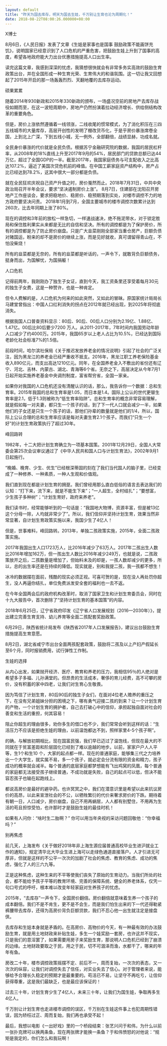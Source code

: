 ```yaml
---
layout: default
title: "昨天为国去库存，明天为国去生娃，千万别让生育也沦为周期化！"
date: 2018-08-22T08:00:26.000000+08:00
---
```


X博士

8月6日，《人民日报》发表了文章《生娃是家事也是国事 鼓励政策不能画饼充饥》，说明国家已经意识到了人口危机的严重危害，把鼓励生娃上升到了国事的高度，希望各地政府能大力出台优惠措施提高人口出生率。

读完这篇文章，我感到深深的忧虑，我猜想很快就会有非常多务实高效的鼓励生育政策出台，并在全国形成一种生育光荣、生育伟大的和谐氛围。这一切让我又回想起了2015年开启的那一场轰轰烈烈、天翻地覆的去库存运动。

硕果累累

随着2014年930新政和2015年330新政的颁布，一场盛况空前的房地产去库存战役如期而至，在这一波短周期中，房地产仍然扮演着拉动经济增长、供给侧结构改革的重要角色。

但是，房价上涨依然遵循着一线领涨，二线收尾的惯常模式，为了消化积压在三四五线城市的大量库存，高层开创性的发明了棚改货币化，于是乎房价暴涨席卷全国，上到北上广深，下到五线小城，无一例外，全部翻倍，战绩显赫，功成名就。

全民身价暴涨的代价就是全民负债。根据苏宁金融研究院的数据，我国的居民杠杆率，从2008年的18%直线上升至2017年9月的54%，居民部门的贷款总额已达44万亿，超过了全国GDP的一半。截至2017年，我国家庭债务与可支配收入之比高达107.2%，逼近了美国次贷危机前的峰值。在中国工薪家庭资产结构中，房产占比已经达到78.2%，这其中很大一部分都是负债。

就在全民狂欢庆祝自己资产升值之时，房价戛然而止。2018年7月31日，中共中央政治局召开半年会议，要求“坚决遏制房价上涨”。 8月7日，住建部在沈阳召开房地产工作座谈会，要求把稳地价、稳房价、稳预期落到实处，对楼市调控不力的地方政府要坚决问责。 2018年1月到7月，全国主要城市的楼市调控次数累计达到260次，比去年同期上涨了80%。

现在的调控和3年前的放松一样急切，一样速战速决，绝不拖泥带水，对于锁定胜局和保住胜利果实从来都是无比的自信和坚决。所有的调控都是为了保护房价，所有的调控都是为了防止房价崩盘。只是广大韭菜刚刚全部家当重仓房产，巨额负债对赌国运，盼来的却不是房价的继续上涨，而是见好就收，真可谓留得青山在，不怕没柴烧！

所有的韭菜都是无奈的，所有的韭菜都是听话的，一声令下，就敢背负巨额债务，挺身而出，为国解忧，为国捐躯！

人口危机


记得前两年，我刚刚办了独生子女证，直到今天，我工资条里还享受着每月30元的独生子女费，这是一种赞许，也是一种肯定。

但令人费解的是，人口危机为何来的如此突然，又如此的冒昧。原国家统计局局长马建堂曾指出：中国人口红利消失的拐点在2012年就已经出现，到2025年将彻底消失。

根据我国人口普查资料显示：80后、90后、00后人口分别为2.19亿、1.88亿、1.47亿。00后比80后要少7200 万人。从2011-2017年，7年时间内我国劳动年龄人口减少了约4000万。2015年，我国65岁以上老人占比为10.5%，已经达到国际老龄化社会标准7%的1.5倍。

前段时间，哈尔滨社保局《关于推迟发放养老金的情况说明》引起了社会的广泛关注，因为黑龙江的养老金已经严重收不抵支。2016年，黑龙江职工养老保险基金收入890亿元，而支出高达1210亿元。同年，在全国养老金入不敷出的省份还有辽宁、河北、吉林、内蒙古、湖北、青海等6个省。无奈之下，高层决定从今年7月1日起开始实施养老基金中央调剂制度，富省帮穷省，全国一家亲。

如果你对我国的人口危机还没有清醒认识的话，那么，我告诉你一个数据：总和生育率。2015年我国的总和生育率是1.05，而日本是1.4。国际上公认的世代更替生育率是2.1，低于1.3则被称为“低生育率陷阱”。总和生育率的概念非常容易理解，就是假如每一对夫妻，都只生一个孩子的话，到了下一代人口就会减少一半，如果他们的子女还是只生一个孩子的话，那他们孙辈的数量就是他们的1/4，所以，国际上公认合理的总和生育率应该是每对夫妻生育2.1个孩子。而我们“只生一个好”的计划生育政策执行了超过30年。

峰回路转

1982年，十二大把计划生育确立为一项基本国策。2001年12月29日，全国人大常委会第25次会议审议通过了《中华人民共和国人口与计划生育法》，2002年9月1日起施行。

“晚婚、晚育、少生、优生”已经根深蒂固的刻在了我们当代国人的脑子里，已经变成了一种修养、一种素质，一种人生观和价值观。

我们直到现在都是计划生育的拥趸。我们曾经用那么直白低俗的语言去表达我们的认知：“打下来，流下来，就是不能生下来”；“一人超生，全村结扎”；“要想富，少生孩子多种树”；“计划生育好，政府来养老”。

我们读书时，经常能够听到的一句话是：“我国地大物博，资源丰富，但是被13亿这个分母一除，人均就非常少了”。所以，我们信仰并坚持计划生育，效果当然非常显著，自计划生育政策实施以来，我国少生了4亿人！

但是，世事难料，峰回路转。2013年，单独二孩政策实施，2015年，全面二孩政策实施。

2017年我国出生人口1723万人，比2016年减少了63万人。2017年二孩出生人数比2016年增加162万，但一孩出生人数比2016年减少249万，也就是说，二孩政策放开之后，二孩数量是增加了，但始料未及的却是，一孩人数却减少的更多，所以，总的出生率还是在持续的降低。现实就是，别和我提二孩，我一孩都不想生！

冰冷的数据摆在面前，残酷的现实必须正视。可喜可贺的是，现在没人再处罚你超生，没人再逼你结扎，单位免费派发安全套的福利也一去不返。

在今年全国两会后的政府机构改革时，取消了国家卫生和计划生育委员会，同时在十九大报告中，首次删除了“坚持计划生育的基本国策”的内容。

2018年6月25日，辽宁省政府印发《辽宁省人口发展规划（2016—2030年）》，提出建立完善生育支持、幼儿养育等全面二孩配套奖励政策。

6月29日，陕西省统计局发布《陕西省2017年人口发展报告》，建议出台鼓励生育措施提高生育意愿。

8月2日，湖北省咸宁市出台全面两孩配套政策，鼓励将二孩及以上产妇产假延长至6个月，同时报销费用，试行弹性工作制。

生娃的选择

从内心出发，如果抛开经济、医疗、教育和养老的压力，我相信95％的人绝对是希望多子多福、儿孙满堂的。但昂贵的生活成本，奢侈的育儿经费，高不可攀的房价，没有积蓄的家中四老，让我们对生育心生敬畏。

因为笃信了计划生育，80后90后的独生子女们，在面对4位老人赡养的重压之下，在没有兄弟姐妹分担的困境之下，哪有勇气迎接二孩的到来？让一个计划生育的产物，一个计划生育的拥护者，自己去打破心中的信仰，承担起独自面对社会的善变和生活的重担，何其容易！

阻止你超生的理由很多，劝你多生的借口也不少，我们常常会听到这样的话：“生活压力不应该是拒绝生娃的理由，以前温饱都达不到，照样家里4-5个孩子啊”。

的确，与解放初期相比，现在国富民强，我们早已迈过了温饱线，但现在最大的不同就在于贫富差距和阶层固化已经到了难以逾越的地步。以前，家家户户人人平等，生1个和生10 个，大家的起点都一样。现在的普通家庭，能够集三代之力培养出一个大学生，就实属不易，多一个孩子，就必定会分流有限的资金和精力，孩子成功的概率就会减半。每个普通的底层家庭都梦想能有飞出鸡窝的凤凰，每个普通的家庭都无法接受孩子继续普通，不成功就是失败，自己的起点可以低，但决不能容忍孩子也输在起跑线上。

都说高房价是最好的避孕药。也许冥冥之中，我们在潜意识里是希望以此来抗议房价的高昂，以此来宣泄社会的不公，以牺牲繁衍的代价来奢求房价的下跌。期待着有朝一日，人口减少，房价崩盘，自己不用再蜗居，人人都有别墅住，不用再为生活的苟且担惊受怕，也许那时才是鼓励生娃的最佳时机！

如果有人问你：“啥时生二胎啊？” 你可以用当年央视的采访问题回敬他：“你幸福吗？”

别再焦虑

前几天，上海发布《关于做好2018年非上海生源应届普通高校毕业生进沪就业工作的通知》，规定清华北大毕业生进上海可以走绿色通道直接落户。人才引进无可厚非，但就是这样的不公平一次次的加剧了社会的焦虑、教育的焦虑、成功的焦虑，强化了人的三六九等。

正是这种焦虑，这种生来的不平等使我们丧失了原始的生育动力。当我们所处的社会，都不能给予孩子平等的教育环境、完善的保障系统、健全的养老体系，仅凭一句口号式的呼吁，根本难以改变年轻家庭对生养孩子的忧虑。

2015年，“去库存”一声令下，全国房价翻倍。房价翻倍就意味着生养一个孩子的成本翻倍。我们不是不肯生，更不是不会生，而是我们怕生出来的下一代还得勒紧裤腰带去库存，还得为高房价背负巨额贷款，我们不忍心他一出生就注定是接盘侠。

去库存和生娃本身就是矛盾的。在高房价、高物价的今天，有一种最有效的办法鼓励生育，就是用土地财政来补贴生娃，多生一个娃奖励一套房，也许这并不现实，只是我们的意淫罢了，如果需要用房子来奖励生育，那说明人口危机已经到了崩溃的边缘。土地财政要取之于民，用之于民，切不可涸泽而渔，水都干了，哪来的年年有鱼。

房改二十年，楼市调控政策摇摆不定、前后不一，周而复始，一次次的表态，又一次次的纵容，让我们对调控失去了信任，对实业失去了信心。对于管理者来说，能够给予合理长久稳定的预期才是最重要的。苟活已不易，让坚守不再吃亏，让信仰获得尊重，这是我们最缺乏，也是最应该保证的！

过去三十年，计划生育少生了4亿人，未来三十年，让我们为国生娃，争取再多生4亿人。

千万别让计划生育也走进楼市调控的误区，千万别在生娃这件事上也犯周期性错误，因为矫枉过正、周而复始，我们再也承受不起！

最后，我想以电影《一出好戏》里的一个桥段结束：张艺兴问于和伟，为什么以前一张扑克牌可以换两条鱼，现在两张牌才能换一条鱼？于和伟愤怒的对他说：“规矩是我定的，你们怎么和我玩啊！

